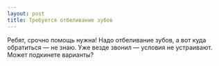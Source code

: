 ```yaml
---
layout: post 
title: Требуется отбеливание зубов 
--- 
```

Ребят, срочно помощь нужна! Надо отбеливание зубов, а вот куда обратиться — не знаю. Уже везде звонил — условия не устраивают. Может подкинете варианты?